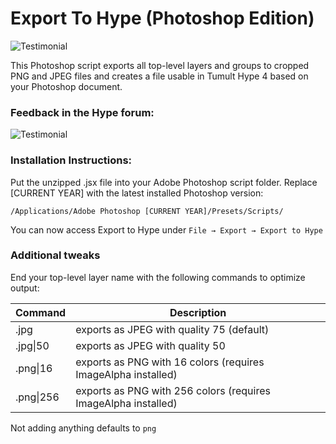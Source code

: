 # Export To Hype (Photoshop Edition)

![Testimonial](https://playground.maxziebell.de/Hype/ExportToHype/ExportToHypePhotoshop.jpg)

This Photoshop script exports all top-level layers and groups to cropped PNG and JPEG files and creates a file usable in Tumult Hype 4 based on your Photoshop document.

### Feedback in the Hype forum:

![Testimonial](https://playground.maxziebell.de/Hype/ExportToHype/testimonial.png)

### Installation Instructions:

Put the unzipped .jsx file into your Adobe Photoshop script folder. Replace [CURRENT YEAR] with the latest installed Photoshop version:

```
/Applications/Adobe Photoshop [CURRENT YEAR]/Presets/Scripts/
```

You can now access Export to Hype under `File → Export → Export to Hype`

### Additional tweaks

End your top-level layer name with the following commands to optimize output:

| Command   | Description                                                    |
|-----------|----------------------------------------------------------------|
| .jpg      | exports as JPEG with quality 75 (default)                      |
| .jpg\|50  | exports as JPEG with quality 50                                |
| .png\|16  | exports as PNG with 16 colors (requires ImageAlpha installed)  |
| .png\|256 | exports as PNG with 256 colors (requires ImageAlpha installed) |

Not adding anything defaults to `png`

